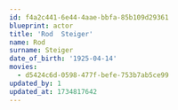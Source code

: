 ```yaml
---
id: f4a2c441-6e44-4aae-bbfa-85b109d29361
blueprint: actor
title: 'Rod  Steiger'
name: Rod
surname: Steiger
date_of_birth: '1925-04-14'
movies:
  - d5424c6d-0598-477f-befe-753b7ab5ce99
updated_by: 1
updated_at: 1734817642
---
```

